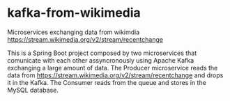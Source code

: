 # kafka-from-wikimedia
Microservices exchanging data from wikimdia https://stream.wikimedia.org/v2/stream/recentchange

This is a Spring Boot project composed by two microservices that comunicate with each other assyncronously using Apache Kafka exchanging a large amount of data.
The Producer microservice reads the data from https://stream.wikimedia.org/v2/stream/recentchange and drops it in the Kafka.
The Consumer reads from the queue and stores in the MySQL database.
